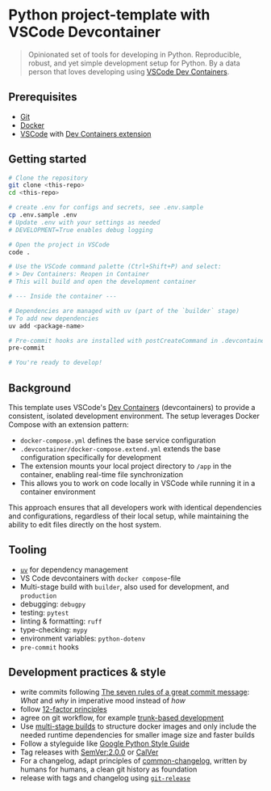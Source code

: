 # Python project-template with VSCode Devcontainer

> Opinionated set of tools for developing in Python.
> Reproducible, robust, and yet simple development setup for Python.
> By a data person that loves developing using [VSCode Dev Containers](https://code.visualstudio.com/docs/containers/quickstart-python).

## Prerequisites

- [Git](https://git-scm.com/downloads)
- [Docker](https://docs.docker.com/get-docker/)
- [VSCode](https://code.visualstudio.com/download) with [Dev Containers extension](https://marketplace.visualstudio.com/items?itemName=ms-vscode-remote.remote-containers)

## Getting started

```bash
# Clone the repository
git clone <this-repo>
cd <this-repo>

# create .env for configs and secrets, see .env.sample
cp .env.sample .env
# Update .env with your settings as needed
# DEVELOPMENT=True enables debug logging

# Open the project in VSCode
code .

# Use the VSCode command palette (Ctrl+Shift+P) and select:
# > Dev Containers: Reopen in Container
# This will build and open the development container

# --- Inside the container ---

# Dependencies are managed with uv (part of the `builder` stage)
# To add new dependencies
uv add <package-name>

# Pre-commit hooks are installed with postCreateCommand in .devcontainer/devcontainer.json
pre-commit

# You're ready to develop!
```


## Background

This template uses VSCode's [Dev Containers](https://code.visualstudio.com/docs/devcontainers/containers) (devcontainers) to provide a consistent, isolated development environment. The setup leverages Docker Compose with an extension pattern:

- `docker-compose.yml` defines the base service configuration
- `.devcontainer/docker-compose.extend.yml` extends the base configuration specifically for development
- The extension mounts your local project directory to `/app` in the container, enabling real-time file synchronization
- This allows you to work on code locally in VSCode while running it in a container environment

This approach ensures that all developers work with identical dependencies and configurations, regardless of their local setup, while maintaining the ability to edit files directly on the host system.


## Tooling

- [`uv`](https://github.com/astral-sh/uv) for dependency management
- VS Code devcontainers with `docker compose`-file
- Multi-stage build with `builder`, also used for development, and `production`
- debugging: `debugpy`
- testing: `pytest`
- linting & formatting: `ruff`
- type-checking: `mypy`
- environment variables: `python-dotenv`
- `pre-commit` hooks


## Development practices & style

- write commits following [The seven rules of a great commit message](https://cbea.ms/git-commit/): *What* and *why* in imperative mood instead of *how*
- follow [12-factor principles](https://12factor.net/)
- agree on git workflow, for example [trunk-based development](https://trunkbaseddevelopment.com/)
- Use [multi-stage builds](https://docs.docker.com/develop/develop-images/multistage-build/) to structure docker images and only include the needed runtime dependencies for smaller image size and faster builds
- Follow a styleguide like [Google Python Style Guide](https://google.github.io/styleguide/pyguide.html)
- Tag releases with [SemVer:2.0.0](https://semver.org/spec/v2.0.0.html) or [CalVer](https://calver.org/)
- For a changelog, adapt principles of [common-changelog](https://common-changelog.org/), written by humans for humans, a clean git history as foundation
- release with tags and changelog using [`git-release`](https://github.com/anton-yurchenko/git-release)
